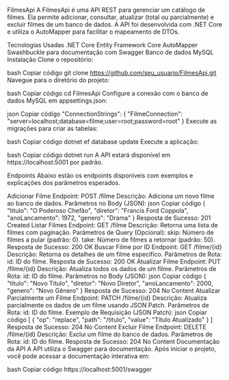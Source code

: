 
FilmesApi
A FilmesApi é uma API REST para gerenciar um catálogo de filmes. Ela permite adicionar, consultar, atualizar (total ou parcialmente) e excluir filmes de um banco de dados. A API foi desenvolvida com .NET Core e utiliza o AutoMapper para facilitar o mapeamento de DTOs.

Tecnologias Usadas
.NET Core
Entity Framework Core
AutoMapper
Swashbuckle para documentação com Swagger
Banco de dados MySQL
Instalação
Clone o repositório:

bash
Copiar código
git clone https://github.com/seu_usuario/FilmesApi.git
Navegue para o diretório do projeto:

bash
Copiar código
cd FilmesApi
Configure a conexão com o banco de dados MySQL em appsettings.json:

json
Copiar código
"ConnectionStrings": {
  "FilmeConnection": "server=localhost;database=filme;user=root;password=root"
}
Execute as migrações para criar as tabelas:

bash
Copiar código
dotnet ef database update
Execute a aplicação:

bash
Copiar código
dotnet run
A API estará disponível em https://localhost:5001 por padrão.

Endpoints
Abaixo estão os endpoints disponíveis com exemplos e explicações dos parâmetros esperados.

Adicionar Filme
Endpoint: POST /filme
Descrição: Adiciona um novo filme ao banco de dados.
Parâmetros no Body (JSON):
json
Copiar código
{
  "titulo": "O Poderoso Chefão",
  "diretor": "Francis Ford Coppola",
  "anoLancamento": 1972,
  "genero": "Drama"
}
Resposta de Sucesso: 201 Created
Listar Filmes
Endpoint: GET /filme
Descrição: Retorna uma lista de filmes com paginação.
Parâmetros de Query (Opcional):
skip: Número de filmes a pular (padrão: 0).
take: Número de filmes a retornar (padrão: 50).
Resposta de Sucesso: 200 OK
Buscar Filme por ID
Endpoint: GET /filme/{id}
Descrição: Retorna os detalhes de um filme específico.
Parâmetros de Rota:
id: ID do filme.
Resposta de Sucesso: 200 OK
Atualizar Filme
Endpoint: PUT /filme/{id}
Descrição: Atualiza todos os dados de um filme.
Parâmetros de Rota:
id: ID do filme.
Parâmetros no Body (JSON):
json
Copiar código
{
  "titulo": "Novo Título",
  "diretor": "Novo Diretor",
  "anoLancamento": 2000,
  "genero": "Novo Gênero"
}
Resposta de Sucesso: 204 No Content
Atualizar Parcialmente um Filme
Endpoint: PATCH /filme/{id}
Descrição: Atualiza parcialmente os dados de um filme usando JSON Patch.
Parâmetros de Rota:
id: ID do filme.
Exemplo de Requisição (JSON Patch):
json
Copiar código
[
  { "op": "replace", "path": "/titulo", "value": "Título Atualizado" }
]
Resposta de Sucesso: 204 No Content
Excluir Filme
Endpoint: DELETE /filme/{id}
Descrição: Exclui um filme do banco de dados.
Parâmetros de Rota:
id: ID do filme.
Resposta de Sucesso: 204 No Content
Documentação da API
A API utiliza o Swagger para documentação. Após iniciar o projeto, você pode acessar a documentação interativa em:

bash
Copiar código
https://localhost:5001/swagger
